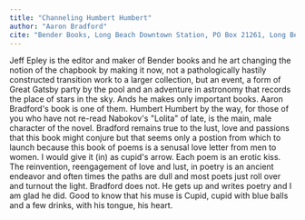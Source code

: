 ```yaml
---
title: "Channeling Humbert Humbert"
author: "Aaron Bradford"
cite: "Bender Books, Long Beach Downtown Station, PO Box 21261, Long Beach Station, Ca. 90801. "
---
```


Jeff Epley is the editor and maker of Bender books and he art changing the notion of the chapbook by making it now, not a pathologically hastily constructed transition work to a larger collection, but an event, a form of Great Gatsby party by the pool and an adventure in astronomy that records the place of stars in the sky. Ands he makes only important books. Aaron Bradford's book is one of them. Humbert Humbert by the way, for those of you who have not re-read Nabokov's "Lolita" of late, is the main, male character of the novel. Bradford remains true to the lust, love and passions that this book might conjure but that seems only a postion from which to launch because this book of poems is a senusal love letter from men to women. I would give it (in) as cupid's arrow. Each poem is an erotic kiss. The reinvention, reengagement of love and lust, in poetry is an ancient endeavor and often times the paths are dull and most poets just roll over and turnout the light. Bradford does not. He gets up and writes poetry and I am glad he did. Good to know that his muse is Cupid, cupid with blue balls and a few drinks, with his tongue, his heart.
